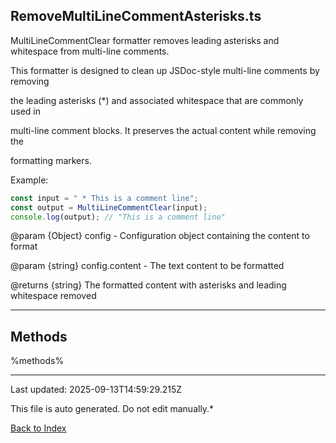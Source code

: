 ## RemoveMultiLineCommentAsterisks.ts





 MultiLineCommentClear formatter removes leading asterisks and whitespace from multi-line comments.



 This formatter is designed to clean up JSDoc-style multi-line comments by removing

 the leading asterisks (*) and associated whitespace that are commonly used in

 multi-line comment blocks. It preserves the actual content while removing the

 formatting markers.



 Example:

 ```typescript
 const input = " * This is a comment line";
 const output = MultiLineCommentClear(input);
 console.log(output); // "This is a comment line"
 ```


 @param {Object} config - Configuration object containing the content to format

 @param {string} config.content - The text content to be formatted

 @returns {string} The formatted content with asterisks and leading whitespace removed

 



---



## Methods



%methods%



---



Last updated: 2025-09-13T14:59:29.215Z



This file is auto generated. Do not edit manually.*



[Back to Index](./index.md)